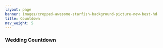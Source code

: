 ```yaml
--- 
layout: page 
banner: images/cropped-awesome-starfish-background-picture-new-best-hd-wallpapers-of-starfish-2.jpg 
title: Countdown
nav_weight: 5
---
```



<script src="js/moment.js"></script>
<script src="js/countdown.min.js"></script>
<script src="js/moment-countdown.min.js"></script>

<article id="post-5" class="post-5 page type-page status-publish hentry xfolkentry">

<h3>Wedding Countdown</h3>
<p id="countdown"> </p>

<script>
	var wedding  = moment("2016-06-25 14:00:00").countdown().toString();
	document.getElementById("countdown").innerHTML = "The wedding was " + wedding + " ago.";
</script>

</article>
